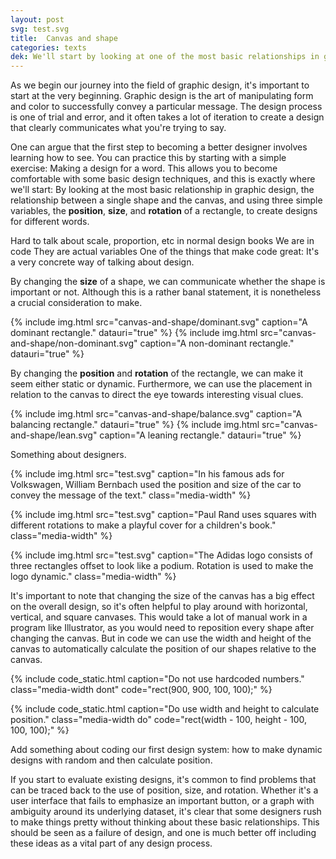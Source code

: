 ```yaml
---
layout: post
svg: test.svg
title:  Canvas and shape
categories: texts
dek: We'll start by looking at one of the most basic relationships in graphic design&#58; The relationship between the canvas and a single shape.
---
```


As we begin our journey into the field of graphic design, it's important to start at the very beginning. Graphic design is the art of manipulating form and color to successfully convey a particular message. The design process is one of trial and error, and it often takes a lot of iteration to create a design that clearly communicates what you're trying to say.

One can argue that the first step to becoming a better designer involves learning how to see. You can practice this by starting with a simple exercise: Making a design for a word. This allows you to become comfortable with some basic design techniques, and this is exactly where we'll start: By looking at the most basic relationship in graphic design, the relationship between a single shape and the canvas, and using three simple variables, the **position**, **size**, and **rotation** of a rectangle, to create designs for different words.

Hard to talk about scale, proportion, etc in normal design books
We are in code
They are actual variables
One of the things that make code great: It's a very concrete way of talking about design.








By changing the **size** of a shape, we can communicate whether the shape is important or not. Although this is a rather banal statement, it is nonetheless a crucial consideration to make.

<div class="two-grid">
  {% include img.html src="canvas-and-shape/dominant.svg" caption="A dominant rectangle." datauri="true" %}
  {% include img.html src="canvas-and-shape/non-dominant.svg" caption="A non-dominant rectangle." datauri="true" %}
</div>

By changing the **position** and **rotation** of the rectangle, we can make it seem either static or dynamic. Furthermore, we can use the placement in relation to the canvas to direct the eye towards interesting visual clues.

<div class="two-grid">
  {% include img.html src="canvas-and-shape/balance.svg" caption="A balancing rectangle." datauri="true" %}
  {% include img.html src="canvas-and-shape/lean.svg" caption="A leaning rectangle." datauri="true" %}
</div>

Something about designers.

{% include img.html src="test.svg" caption="In his famous ads for Volkswagen, William Bernbach used the position and size of the car to convey the message of the text." class="media-width" %}

{% include img.html src="test.svg" caption="Paul Rand uses squares with different rotations to make a playful cover for a children's book." class="media-width" %}

{% include img.html src="test.svg" caption="The Adidas logo consists of three rectangles offset to look like a podium. Rotation is used to make the logo dynamic." class="media-width" %}

It's important to note that changing the size of the canvas has a big effect on the overall design, so it's often helpful to play around with horizontal, vertical, and square canvases. This would take a lot of manual work in a program like Illustrator, as you would need to reposition every shape after changing the canvas. But in code we can use the width and height of the canvas to automatically calculate the position of our shapes relative to the canvas.

{% include code_static.html caption="Do not use hardcoded numbers." class="media-width dont" code="rect(900, 900, 100, 100);" %}

{% include code_static.html caption="Do use width and height to calculate position." class="media-width do" code="rect(width - 100, height - 100, 100, 100);" %}

Add something about coding our first design system: how to make dynamic designs with random and then calculate position.

If you start to evaluate existing designs, it's common to find problems that can be traced back to the use of position, size, and rotation. Whether it's a user interface that fails to emphasize an important button, or a graph with ambiguity around its underlying dataset, it's clear that some designers rush to make things pretty without thinking about these basic relationships. This should be seen as a failure of design, and one is much better off including these ideas as a vital part of any design process.
